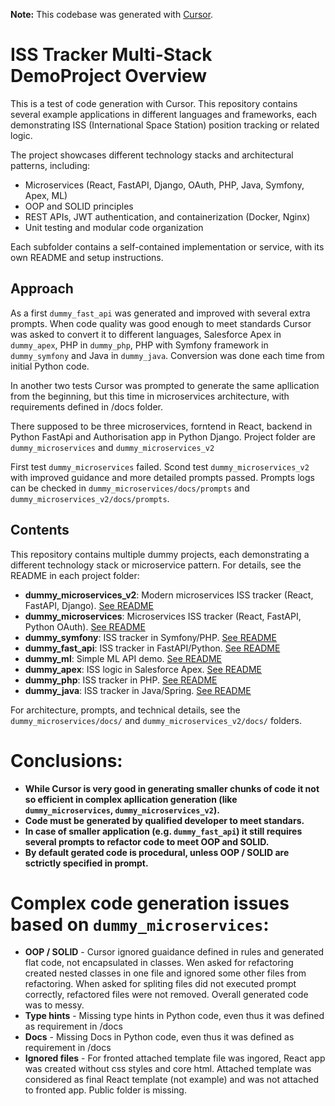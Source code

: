 **Note:** This codebase was generated with [Cursor](https://www.cursor.so/).

# ISS Tracker Multi-Stack DemoProject Overview

This is a test of code generation with Cursor. This repository contains several example applications in different languages and frameworks, each demonstrating ISS (International Space Station) position tracking or related logic.

The project showcases different technology stacks and architectural patterns, including:

- Microservices (React, FastAPI, Django, OAuth, PHP, Java, Symfony, Apex, ML)
- OOP and SOLID principles
- REST APIs, JWT authentication, and containerization (Docker, Nginx)
- Unit testing and modular code organization

Each subfolder contains a self-contained implementation or service, with its own README and setup instructions.

## Approach
As a first `dummy_fast_api` was generated and improved with several extra prompts. When code quality was good enough to meet standards Cursor was asked to convert it to different languages, Salesforce Apex in `dummy_apex`, PHP in `dummy_php`, PHP with Symfony framework in  `dummy_symfony` and Java in `dummy_java`. Conversion was done each time from initial Python code.

In another two tests Cursor was prompted to generate the same apllication from the beginning, but this time in microservices architecture, with requirements defined in /docs folder. 

There supposed to be three microservices, forntend in React, backend in Python FastApi and Authorisation app in Python Django. Project folder are `dummy_microservices` and `dummy_microservices_v2`

First test `dummy_microservices` failed. Scond test `dummy_microservices_v2` with improved guidance and more detailed prompts passed. Prompts logs can be checked in `dummy_microservices/docs/prompts` and `dummy_microservices_v2/docs/prompts`.

## Contents

This repository contains multiple dummy projects, each demonstrating a different technology stack or microservice pattern. For details, see the README in each project folder:

- **dummy_microservices_v2**: Modern microservices ISS tracker (React, FastAPI, Django). [See README](dummy_microservices_v2/README.md)
- **dummy_microservices**: Microservices ISS tracker (React, FastAPI, Python OAuth). [See README](dummy_microservices/README.md)
- **dummy_symfony**: ISS tracker in Symfony/PHP. [See README](dummy_symfony/README.md)
- **dummy_fast_api**: ISS tracker in FastAPI/Python. [See README](dummy_fast_api/README.md)
- **dummy_ml**: Simple ML API demo. [See README](dummy_ml/Readme.md)
- **dummy_apex**: ISS logic in Salesforce Apex. [See README](dummy_apex/Readme.md)
- **dummy_php**: ISS tracker in PHP. [See README](dummy_php/Readme.md)
- **dummy_java**: ISS tracker in Java/Spring. [See README](dummy_java/Readme.md)

For architecture, prompts, and technical details, see the `dummy_microservices/docs/` and `dummy_microservices_v2/docs/` folders.

# Conclusions:
- **While Cursor is very good in generating smaller chunks of code it not so efficient in complex apllication generation (like `dummy_microservices`, `dummy_microservices_v2`).**
- **Code must be generated by qualified developer to meet standars.**
- **In case of smaller application (e.g. `dummy_fast_api`) it still requires several prompts to refactor code to meet OOP and SOLID.**
- **By default gerated code is procedural, unless OOP / SOLID are sctrictly specified in prompt.**

# Complex code generation issues based on `dummy_microservices`:
- **OOP / SOLID** - Cursor ignored guaidance defined in rules and generated flat code, not encapsulated in classes. Wen asked for refactoring created nested classes in one file and ignored some other files from refactoring. When asked for spliting files did not executed prompt correctly, refactored files were not removed. Overall generated code was to messy.
- **Type hints** - Missing type hints in Python code, even thus it was defined as requirement in /docs
- **Docs** - Missing Docs in Python code, even thus it was defined as requirement in /docs
- **Ignored files** - For fronted attached template file was ingored, React app was created without css styles and core html. Attached template was considered as final React template (not example) and was not attached to fronted app. Public folder is missing.
